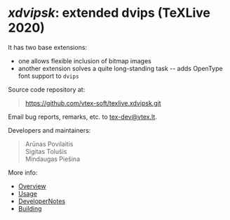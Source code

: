 # *xdvipsk*: extended dvips (TeXLive 2020)

It has two base extensions:

 * one allows flexible inclusion of bitmap images
 * another extension solves a quite long-standing task -- adds OpenType font support
to `dvips` 

Source code repository at:

> <https://github.com/vtex-soft/texlive.xdvipsk.git>

Email bug reports, remarks, etc. to <tex-dev@vtex.lt>.

Developers and maintainers:

> Arūnas Povilaitis  
> Sigitas Tolušis  
> Mindaugas Piešina  

More info:

- [Overview](README.overview.md)
- [Usage](README.usage.md)
- [DeveloperNotes](README.developing.md)
- [Building](README.building.md)



